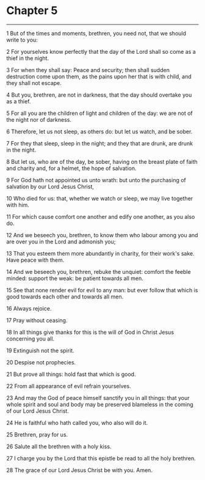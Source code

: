 # Chapter 5

***

1 But of the times and moments, brethren, you need not, that we should write to you:

2 For yourselves know perfectly that the day of the Lord shall so come as a thief in the night.

3 For when they shall say: Peace and security; then shall sudden destruction come upon them, as the pains upon her that is with child, and they shall not escape.

4 But you, brethren, are not in darkness, that the day should overtake you as a thief.

5 For all you are the children of light and children of the day: we are not of the night nor of darkness.

6 Therefore, let us not sleep, as others do: but let us watch, and be sober.

7 For they that sleep, sleep in the night; and they that are drunk, are drunk in the night.

8 But let us, who are of the day, be sober, having on the breast plate of faith and charity and, for a helmet, the hope of salvation.

9 For God hath not appointed us unto wrath: but unto the purchasing of salvation by our Lord Jesus Christ,

10 Who died for us: that, whether we watch or sleep, we may live together with him.

11 For which cause comfort one another and edify one another, as you also do.

12 And we beseech you, brethren, to know them who labour among you and are over you in the Lord and admonish you;

13 That you esteem them more abundantly in charity, for their work's sake. Have peace with them.

14 And we beseech you, brethren, rebuke the unquiet: comfort the feeble minded: support the weak: be patient towards all men.

15 See that none render evil for evil to any man: but ever follow that which is good towards each other and towards all men.

16 Always rejoice.

17 Pray without ceasing.

18 In all things give thanks for this is the will of God in Christ Jesus concerning you all.

19 Extinguish not the spirit.

20 Despise not prophecies.

21 But prove all things: hold fast that which is good.

22 From all appearance of evil refrain yourselves.

23 And may the God of peace himself sanctify you in all things: that your whole spirit and soul and body may be preserved blameless in the coming of our Lord Jesus Christ.

24 He is faithful who hath called you, who also will do it.

25 Brethren, pray for us.

26 Salute all the brethren with a holy kiss.

27 I charge you by the Lord that this epistle be read to all the holy brethren.

28 The grace of our Lord Jesus Christ be with you. Amen.

